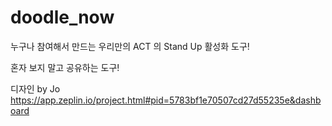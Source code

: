 # doodle_now

누구나 참여해서 만드는 우리만의 ACT 의 Stand Up 활성화 도구!

혼자 보지 말고 공유하는 도구!

디자인 by Jo
https://app.zeplin.io/project.html#pid=5783bf1e70507cd27d55235e&dashboard
